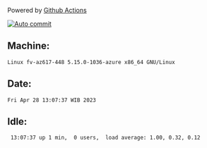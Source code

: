 Powered by [Github Actions](https://github.com/features/actions)

[![Auto commit](https://github.com/hiage/workstation/workflows/Auto%20commit/badge.svg)](https://github.com/hiage/workstation/actions?query=workflow%3A%22Auto+commit%22)

## Machine:
```
Linux fv-az617-448 5.15.0-1036-azure x86_64 GNU/Linux
```
## Date:
```
Fri Apr 28 13:07:37 WIB 2023
```
## Idle:
```
 13:07:37 up 1 min,  0 users,  load average: 1.00, 0.32, 0.12
```
